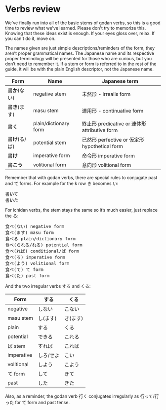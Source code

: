 # Verbs review

We've finally run into all of the basic stems of godan verbs, so this is a good time to review what we've learned. Please don't try to memorize this. Knowing that these ideas exist is enough. If your eyes gloss over, relax. If you can't do it, move on.

The names given are just simple descriptions/reminders of the form, they aren’t proper grammatical names. The Japanese name and its respective proper terminology will be presented for those who are curious, but you don’t need to remember it. If a stem or form is referred to in the rest of the guide, it will be with the plain English descriptor, not the Japanese name.

| Form            | Name                   | Japanese term                                   |
|-----------------|------------------------|-------------------------------------------------|
| 書**か**(ない)  | negative stem          | 未然形 - irrealis form                          |
| 書**き**(ます)  | masu stem              | 連用形 - continuative form                      |
| 書**く**        | plain/dictionary form  | 終止形 predicative or 連体形 attributive form   |
| 書**け**(る/ば) | potential stem         | 已然形 perfective or 仮定形 hypothetical form   |
| 書**け**        | imperative form        | 命令形 imperative form                          |
| 書**こう**      | volitional form        | 意向形 volitional form                          |

Remember that with godan verbs, there are special rules to conjugate past and て forms. For example for the k row き becomes い:  

<pre>
書<b>い</b>て
書<b>い</b>た
</pre>

For ichidan verbs, the stem stays the same so it’s much easier, just replace the る:

<pre>
食べ(ない) negative form
食べ(ます) masu form
食べる plain/dictionary form
食べ(られる/れる) potential form
食べ(れば) conditional/ば form
食べ(ろ) imperative form
食べ(よう) volitional form
食べ(て) て form
食べ(た) past form
</pre>

And the two irregular verbs する and くる:

| Form       | する      | くる     |
|------------|-----------|----------|
| negative   | しない    | こない   |
| masu stem  | し(ます)  | き(ます) |
| plain      | する      | くる     |
| potential  | できる    | これる   |
| ば stem    | すれば    | これば   |
| imperative | しろ/せよ | こい     |
| volitional | しよう    | こよう   |
| て form    | して      | きて     |
| past       | した      | きた     |

Also, as a reminder, the godan verb 行く conjugates irregularly as 行って/行った for て form and past tense.